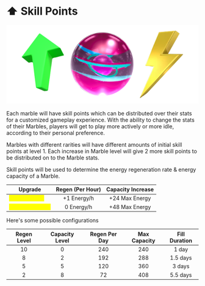 # ⬆ Skill Points

![](../../.gitbook/assets/energylvl.png)

Each marble will have skill points which can be distributed over their stats for a customized gameplay experience. With the ability to change the stats of their Marbles, players will get to play more actively or more idle, according to their personal preference.

Marbles with different rarities will have different amounts of initial skill points at level 1. Each increase in Marble level will give 2 more skill points to be distributed on to the Marble stats.

Skill points will be used to determine the energy regeneration rate & energy capacity of a Marble.

| Upgrade                                            | Regen (Per Hour) | Capacity Increase |
| -------------------------------------------------- | :--------------: | :---------------: |
| <mark style="color:yellow;">Energy Regen</mark>    |    +1 Energy/h   |   +24 Max Energy  |
| <mark style="color:yellow;">Energy Capacity</mark> |    0 Energy/h    |   +48 Max Energy  |



Here's some possible configurations&#x20;

| Regen Level | Capacity Level | Regen Per Day | Max Capacity | Fill Duration |
| :---------: | :------------: | :-----------: | :----------: | :-----------: |
|      10     |        0       |      240      |      240     |     1 day     |
|      8      |        2       |      192      |      288     |    1.5 days   |
|      5      |        5       |      120      |      360     |     3 days    |
|      2      |        8       |       72      |      408     |    5.5 days   |
